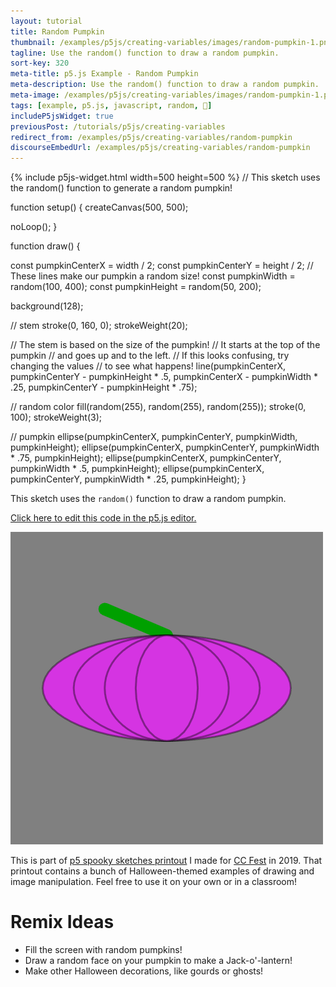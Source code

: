 ```yaml
---
layout: tutorial
title: Random Pumpkin
thumbnail: /examples/p5js/creating-variables/images/random-pumpkin-1.png
tagline: Use the random() function to draw a random pumpkin.
sort-key: 320
meta-title: p5.js Example - Random Pumpkin
meta-description: Use the random() function to draw a random pumpkin.
meta-image: /examples/p5js/creating-variables/images/random-pumpkin-1.png
tags: [example, p5.js, javascript, random, 🎃]
includeP5jsWidget: true
previousPost: /tutorials/p5js/creating-variables
redirect_from: /examples/p5js/creating-variables/random-pumpkin
discourseEmbedUrl: /examples/p5js/creating-variables/random-pumpkin
---
```


{% include p5js-widget.html width=500 height=500 %}
// This sketch uses the random() function to generate a random pumpkin!

function setup() {
  createCanvas(500, 500);

  noLoop();
}

function draw() {

  const pumpkinCenterX = width / 2;
  const pumpkinCenterY = height / 2;
  // These lines make our pumpkin a random size!
  const pumpkinWidth = random(100, 400);
  const pumpkinHeight = random(50, 200);

  background(128);

  // stem
  stroke(0, 160, 0);
  strokeWeight(20);

  // The stem is based on the size of the pumpkin!
  // It starts at the top of the pumpkin
  // and goes up and to the left.
  // If this looks confusing, try changing the values
  // to see what happens!
  line(pumpkinCenterX,
       pumpkinCenterY - pumpkinHeight * .5,
       pumpkinCenterX - pumpkinWidth * .25,
       pumpkinCenterY - pumpkinHeight * .75);

  // random color
  fill(random(255), random(255), random(255));
  stroke(0, 100);
  strokeWeight(3);

  // pumpkin
  ellipse(pumpkinCenterX, pumpkinCenterY, pumpkinWidth, pumpkinHeight);
  ellipse(pumpkinCenterX, pumpkinCenterY, pumpkinWidth * .75, pumpkinHeight);
  ellipse(pumpkinCenterX, pumpkinCenterY, pumpkinWidth * .5, pumpkinHeight);
  ellipse(pumpkinCenterX, pumpkinCenterY, pumpkinWidth * .25, pumpkinHeight);
}
</script>

This sketch uses the `random()` function to draw a random pumpkin.

[Click here to edit this code in the p5.js editor.](https://editor.p5js.org/KevinWorkman/sketches/zdDo5CTxj)

![random pumpkins](/examples/p5js/creating-variables/images/random-pumpkin-2.gif)

This is part of [p5 spooky sketches printout](http://tinyurl.com/p5-spooky-sketches) I made for [CC Fest](http://ccfest.rocks/) in 2019. That printout contains a bunch of Halloween-themed examples of drawing and image manipulation. Feel free to use it on your own or in a classroom!

# Remix Ideas

- Fill the screen with random pumpkins!
- Draw a random face on your pumpkin to make a Jack-o'-lantern!
- Make other Halloween decorations, like gourds or ghosts!

